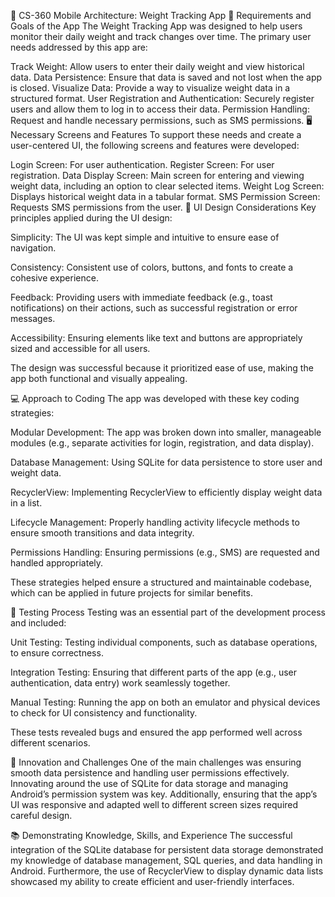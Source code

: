 📱 CS-360 Mobile Architecture: Weight Tracking App
📝 Requirements and Goals of the App
The Weight Tracking App was designed to help users monitor their daily weight and track changes over time. The primary user needs addressed by this app are:

Track Weight: Allow users to enter their daily weight and view historical data.
Data Persistence: Ensure that data is saved and not lost when the app is closed.
Visualize Data: Provide a way to visualize weight data in a structured format.
User Registration and Authentication: Securely register users and allow them to log in to access their data.
Permission Handling: Request and handle necessary permissions, such as SMS permissions.
🖥️ Necessary Screens and Features
To support these needs and create a user-centered UI, the following screens and features were developed:

Login Screen: For user authentication.
Register Screen: For user registration.
Data Display Screen: Main screen for entering and viewing weight data, including an option to clear selected items.
Weight Log Screen: Displays historical weight data in a tabular format.
SMS Permission Screen: Requests SMS permissions from the user.
🎨 UI Design Considerations
Key principles applied during the UI design:

Simplicity:
The UI was kept simple and intuitive to ensure ease of navigation.

Consistency:
Consistent use of colors, buttons, and fonts to create a cohesive experience.

Feedback:
Providing users with immediate feedback (e.g., toast notifications) on their actions, such as successful registration or error messages.

Accessibility:
Ensuring elements like text and buttons are appropriately sized and accessible for all users.

The design was successful because it prioritized ease of use, making the app both functional and visually appealing.

💻 Approach to Coding
The app was developed with these key coding strategies:

Modular Development:
The app was broken down into smaller, manageable modules (e.g., separate activities for login, registration, and data display).

Database Management:
Using SQLite for data persistence to store user and weight data.

RecyclerView:
Implementing RecyclerView to efficiently display weight data in a list.

Lifecycle Management:
Properly handling activity lifecycle methods to ensure smooth transitions and data integrity.

Permissions Handling:
Ensuring permissions (e.g., SMS) are requested and handled appropriately.

These strategies helped ensure a structured and maintainable codebase, which can be applied in future projects for similar benefits.

🧪 Testing Process
Testing was an essential part of the development process and included:

Unit Testing:
Testing individual components, such as database operations, to ensure correctness.

Integration Testing:
Ensuring that different parts of the app (e.g., user authentication, data entry) work seamlessly together.

Manual Testing:
Running the app on both an emulator and physical devices to check for UI consistency and functionality.

These tests revealed bugs and ensured the app performed well across different scenarios.

🚀 Innovation and Challenges
One of the main challenges was ensuring smooth data persistence and handling user permissions effectively. Innovating around the use of SQLite for data storage and managing Android’s permission system was key. Additionally, ensuring that the app’s UI was responsive and adapted well to different screen sizes required careful design.

📚 Demonstrating Knowledge, Skills, and Experience
The successful integration of the SQLite database for persistent data storage demonstrated my knowledge of database management, SQL queries, and data handling in Android. Furthermore, the use of RecyclerView to display dynamic data lists showcased my ability to create efficient and user-friendly interfaces.
